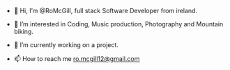 - 👋 Hi, I’m @RoMcGill, full stack Software Developer from ireland.

- 👀 I’m interested in Coding, Music production, Photography and Mountain biking.
- 🌱 I’m currently working on a project.
- 📫 How to reach me ro.mcgill12@gmail.com

<!---
RoMcGill/RoMcGill is a ✨ special ✨ repository because its `README.md` (this file) appears on your GitHub profile.
You can click the Preview link to take a look at your changes.
--->
